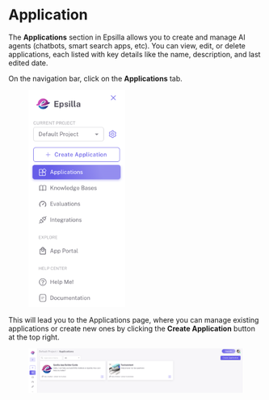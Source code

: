 # Application

The **Applications** section in Epsilla allows you to create and manage AI agents (chatbots, smart search apps, etc). You can view, edit, or delete applications, each listed with key details like the name, description, and last edited date.

On the navigation bar, click on the **Applications** tab.

<figure><img src="../.gitbook/assets/Screenshot 2024-10-14 at 12.34.11 AM.png" alt="" width="191"><figcaption></figcaption></figure>

This will lead you to the Applications page, where you can manage existing applications or create new ones by clicking the **Create Application** button at the top right.

<figure><img src="../.gitbook/assets/Screenshot 2024-10-14 at 12.34.16 AM.png" alt=""><figcaption></figcaption></figure>
